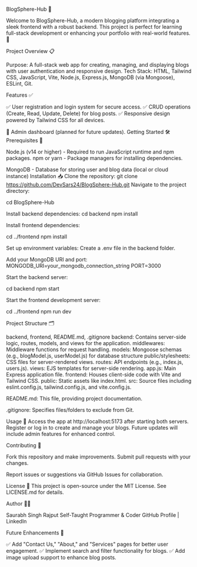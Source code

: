 BlogSphere-Hub 🚀

Welcome to BlogSphere-Hub, a modern blogging platform integrating a sleek frontend with a robust backend. This project is perfect for learning full-stack development or enhancing your portfolio with real-world features. 🌟

Project Overview 📋

Purpose: A full-stack web app for creating, managing, and displaying blogs with user authentication and responsive design.
Tech Stack: HTML, Tailwind CSS, JavaScript, Vite, Node.js, Express.js, MongoDB (via Mongoose), ESLint, Git.

Features ✅

✅ User registration and login system for secure access.
✅ CRUD operations (Create, Read, Update, Delete) for blog posts.
✅ Responsive design powered by Tailwind CSS for all devices.



📌 Admin dashboard (planned for future updates).
Getting Started 🛠️
Prerequisites 🔧

Node.js (v14 or higher) - Required to run JavaScript runtime and npm packages.
npm or yarn - Package managers for installing dependencies.



MongoDB - Database for storing user and blog data (local or cloud instance)
Installation 📥
Clone the repository:
git clone https://github.com/DevSars24/BlogSphere-Hub.git
Navigate to the project directory:

cd BlogSphere-Hub

Install backend dependencies:
cd backend
npm install

Install frontend dependencies:

cd ../frontend
npm install



Set up environment variables:
Create a .env file in the backend folder.

Add your MongoDB URI and port:
MONGODB_URI=your_mongodb_connection_string
PORT=3000

Start the backend server:

cd backend
npm start



Start the frontend development server:

cd ../frontend
npm run dev

Project Structure 🗂️

backend, frontend, README.md, .gitignore
backend: Contains server-side logic, routes, models, and views for the application.
middlewares: Middleware functions for request handling.
models: Mongoose schemas (e.g., blogModel.js, userModel.js) for database structure
public/stylesheets: CSS files for server-rendered views.
routes: API endpoints (e.g., index.js, users.js).
views: EJS templates for server-side rendering.
app.js: Main Express application file.
frontend: Houses client-side code with Vite and Tailwind CSS.
public: Static assets like index.html.
src: Source files including eslint.config.js, tailwind.config.js, and vite.config.js.



README.md: This file, providing project documentation.



.gitignore: Specifies files/folders to exclude from Git.

Usage 🎯
Access the app at http://localhost:5173 after starting both servers.
Register or log in to create and manage your blogs.
Future updates will include admin features for enhanced control.

Contributing 🤝

Fork this repository and make improvements.
Submit pull requests with your changes.

Report issues or suggestions via GitHub Issues for collaboration.

License 📜
This project is open-source under the MIT License. See LICENSE.md for details.

Author 👨‍💻

Saurabh Singh Rajput
Self-Taught Programmer & Coder
GitHub Profile | LinkedIn

Future Enhancements 🌱





✅ Add "Contact Us," "About," and "Services" pages for better user engagement.
✅ Implement search and filter functionality for blogs.
✅ Add image upload support to enhance blog posts.











